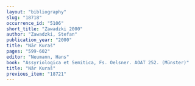 ```yaml
---
layout: "bibliography"
slug: "18718"
occurrence_id: "5106"
short_title: "Zawadzki 2000"
author: "Zawadzki, Stefan"
publication_year: "2000"
title: "Nār Kuraš"
pages: "599-602"
editor: "Neumann, Hans"
book: "Assyriologica et Semitica, Fs. Oelsner. AOAT 252. (Münster)"
title: "Nār Kuraš"
previous_item: "18721"
---
```

